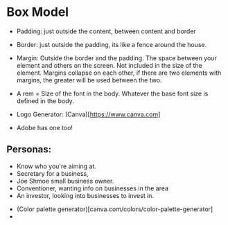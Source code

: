 # Box Model
- Padding: just outside the content, between content and border
- Border: just outside the padding, its like a fence around the house. 
- Margin: Outside the border and the padding. The space between your element and others on the screen. Not included in the size of the element. Margins collapse on each other, if there are two elements with margins, the greater will be used between the two. 
- A rem = Size of the font in the body. Whatever the base font size is defined in the body. 

- Logo Generator: (Canva)[https://www.canva.com]
- Adobe has one too!

## Personas: 
* Know who you're aiming at. 
* Secretary for a business, 
* Joe Shmoe small business owner. 
* Conventioner, wanting info on businesses in the area
* An investor, looking into businesses to invest in. 
- (Color palette generator)[canva.com/colors/color-palette-generator]
- 
